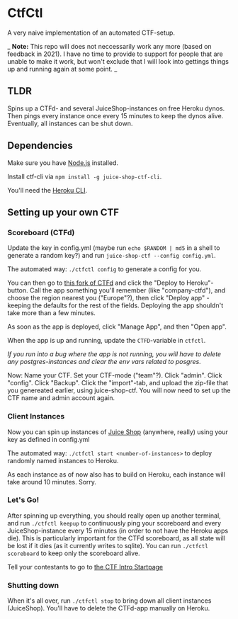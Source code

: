 # CtfCtl

A very naive implementation of an automated CTF-setup.

_ **Note:** This repo will does not neccessarily work any more (based on feedback in 2021). I have no time to provide to support for people that are unable to make it work, but won't exclude that I will look into gettings things up and running again at some point. _

## TLDR
Spins up a CTFd- and several JuiceShop-instances on free Heroku dynos.
Then pings every instance once every 15 minutes to keep the dynos alive.
Eventually, all instances can be shut down.

## Dependencies
Make sure you have [Node.js](https://nodejs.org/en/) installed.

Install ctf-cli via `npm install -g juice-shop-ctf-cli`.

You'll need the [Heroku CLI](https://devcenter.heroku.com/articles/heroku-cli).

## Setting up your own CTF

### Scoreboard (CTFd)

Update the key in config.yml (maybe run `echo $RANDOM | md5` in a shell to generate a random key?) and run `juice-shop-ctf --config config.yml`.

The automated way: `./ctfctl config` to generate a config for you.

You can then go to [this fork of CTFd](https://github.com/EivindArvesen/CTFd) and click the "Deploy to Heroku"-button.
Call the app something you'll remember (like "company-ctfd"), and choose the region nearest you ("Europe"?), then click "Deploy app" - keeping the defaults for the rest of the fields.
Deploying the app shouldn't take more than a few minutes.

As soon as the app is deployed, click "Manage App", and then "Open app".

When the app is up and running, update the `CTFD`-variable in `ctfctl`.

_If you run into a bug where the app is not running, you will have to delete any postgres-instances and clear the env vars related to posgres._

Now:
Name your CTF.
Set your CTF-mode ("team"?).
Click "admin". Click "config". Click "Backup". Click the "import"-tab, and upload the zip-file that you genereated earlier, using juice-shop-ctf.
You will now need to set up the CTF name and admin account again.

### Client Instances

Now you can spin up instances of [Juice Shop](https://github.com/bkimminich/juice-shop) (anywhere, really) using your key as defined in config.yml

The automated way: `./ctfctl start <number-of-instances>` to deploy randomly named instances to Heroku.

As each instance as of now also has to build on Heroku, each instance will take around 10 minutes. Sorry.

### Let's Go!

After spinning up everything, you should really open up another terminal, and run `./ctfctl keepup` to continuously ping your scoreboard and every JuiceShop-instance every 15 minutes (in order to not have the Heroku apps die). This is particularly important for the CTFd scoreboard, as all state will be lost if it dies (as it currently writes to sqlite). You can run `./ctfctl scoreboard` to keep only the scoreboard alive.

Tell your contestants to go to [the CTF Intro Startpage](https://eivindarvesen.github.io/intro-ctf-startpage/)

### Shutting down

When it's all over, run `./ctfctl stop` to bring down all client instances (JuiceShop).
You'll have to delete the CTFd-app manually on Heroku.

